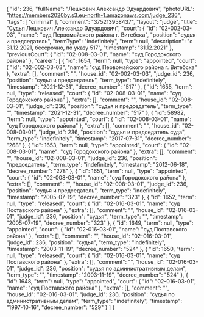 {
    "id": 236,
    "fullName": "Лешкович Александр Эдуардович",
    "photoURL": "https://members2020by.s3.eu-north-1.amazonaws.com/judge_236",
    "tags": [
        "criminal"
    ],
    "comment": "375213958437",
    "layout": "judge",
    "title": "Судья Лешкович Александр Эдуардович",
    "court": {
        "id": "02-002-03-03",
        "name": "суд Первомайского района г. Витебска",
        "position": "судья и председатель",
        "termType": "indefinitely",
        "term": null,
        "description": "c 31.12.2021, бессрочно, по указу 517",
        "timestamp": "31.12.2021"
    },
    "previousCourt": {
        "id": "02-008-03-01",
        "name": "суд Городокского района"
    },
    "career": [
        {
            "id": 1654,
            "term": null,
            "type": "appointed",
            "court": {
                "id": "02-002-03-03",
                "name": "суд Первомайского района г. Витебска"
            },
            "extra": [],
            "comment": "",
            "house_id": "02-002-03-03",
            "judge_id": 236,
            "position": "судья и председатель",
            "term_type": "indefinitely",
            "timestamp": "2021-12-31",
            "decree_number": "517"
        },
        {
            "id": 1655,
            "term": null,
            "type": "released",
            "court": {
                "id": "02-008-03-01",
                "name": "суд Городокского района"
            },
            "extra": [],
            "comment": "",
            "house_id": "02-008-03-01",
            "judge_id": 236,
            "position": "судья и председатель",
            "term_type": "",
            "timestamp": "2021-12-31",
            "decree_number": "517"
        },
        {
            "id": 58982,
            "term": null,
            "type": "appointed",
            "court": {
                "id": "02-008-03-01",
                "name": "суд Городокского района"
            },
            "extra": [],
            "comment": "",
            "house_id": "02-008-03-01",
            "judge_id": 236,
            "position": "судья и председатель суда",
            "term_type": "indefinitely",
            "timestamp": "2017-07-31",
            "decree_number": "268"
        },
        {
            "id": 1653,
            "term": null,
            "type": "appointed",
            "court": {
                "id": "02-008-03-01",
                "name": "суд Городокского района"
            },
            "extra": [],
            "comment": "",
            "house_id": "02-008-03-01",
            "judge_id": 236,
            "position": "председатель",
            "term_type": "indefinitely",
            "timestamp": "2012-06-18",
            "decree_number": "278"
        },
        {
            "id": 1651,
            "term": null,
            "type": "appointed",
            "court": {
                "id": "02-008-03-01",
                "name": "суд Городокского района"
            },
            "extra": [],
            "comment": "",
            "house_id": "02-008-03-01",
            "judge_id": 236,
            "position": "судья и председатель",
            "term_type": "indefinitely",
            "timestamp": "2005-07-19",
            "decree_number": "323"
        },
        {
            "id": 1652,
            "term": null,
            "type": "released",
            "court": {
                "id": "02-016-03-01",
                "name": "суд Поставского района"
            },
            "extra": [],
            "comment": "",
            "house_id": "02-016-03-01",
            "judge_id": 236,
            "position": "судья",
            "term_type": "",
            "timestamp": "2005-07-19",
            "decree_number": "323"
        },
        {
            "id": 1649,
            "term": null,
            "type": "appointed",
            "court": {
                "id": "02-016-03-01",
                "name": "суд Поставского района"
            },
            "extra": [],
            "comment": "",
            "house_id": "02-016-03-01",
            "judge_id": 236,
            "position": "судья",
            "term_type": "indefinitely",
            "timestamp": "2003-11-19",
            "decree_number": "524"
        },
        {
            "id": 1650,
            "term": null,
            "type": "released",
            "court": {
                "id": "02-016-03-01",
                "name": "суд Поставского района"
            },
            "extra": [],
            "comment": "",
            "house_id": "02-016-03-01",
            "judge_id": 236,
            "position": "судья по административным делам",
            "term_type": "",
            "timestamp": "2003-11-19",
            "decree_number": "524"
        },
        {
            "id": 1648,
            "term": null,
            "type": "appointed",
            "court": {
                "id": "02-016-03-01",
                "name": "суд Поставского района"
            },
            "extra": [],
            "comment": "",
            "house_id": "02-016-03-01",
            "judge_id": 236,
            "position": "судья по административным делам",
            "term_type": "indefinitely",
            "timestamp": "1997-10-16",
            "decree_number": "529"
        }
    ]
}